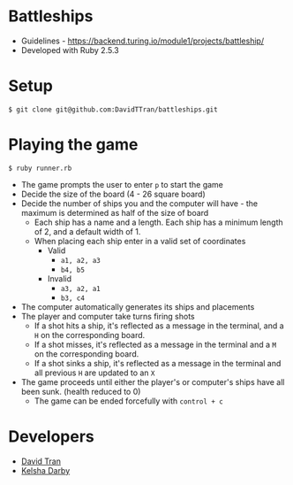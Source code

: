 # Battleships
- Guidelines - https://backend.turing.io/module1/projects/battleship/
- Developed with Ruby 2.5.3

# Setup

`$ git clone git@github.com:DavidTTran/battleships.git`

# Playing the game

`$ ruby runner.rb`

- The game prompts the user to enter `p` to start the game
- Decide the size of the board (4 - 26 square board)
- Decide the number of ships you and the computer will have - the maximum is determined as half of the size of board
  - Each ship has a name and a length. Each ship has a minimum length of 2, and a default width of 1.
  - When placing each ship enter in a valid set of coordinates
     - Valid
       - `a1, a2, a3`
       - `b4, b5`
     - Invalid
       - `a3, a2, a1`
       - `b3, c4`
- The computer automatically generates its ships and placements
- The player and computer take turns firing shots
  - If a shot hits a ship, it's reflected as a message in the terminal, and a `H` on the corresponding board.
  - If a shot misses, it's reflected as a message in the terminal and a `M` on the corresponding board.
  - If a shot sinks a ship, it's reflected as a message in the terminal and all previous `H` are updated to an `X`
- The game proceeds until either the player's or computer's ships have all been sunk. (health reduced to 0)
  - The game can be ended forcefully with `control + c`
  
# Developers
- [David Tran](https://github.com/DavidTTran)
- [Kelsha Darby](https://github.com/kelshadarby)
